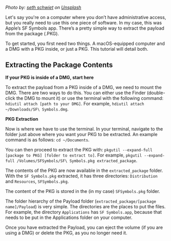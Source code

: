 *Photo by: [seth schwiet](https://unsplash.com/@schwiet?utm_source=hkamran&amp;utm_medium=referral) on [Unsplash](https://unsplash.com?utm_source=hkamran&amp;utm_medium=referral)*

Let's say you're on a computer where you don’t have administrative access, but you really need to use this one piece of software. In my case, this was Apple’s SF Symbols app. There’s a pretty simple way to extract the payload from the package (.PKG).

To get started, you first need two things. A macOS-equipped computer and a DMG with a PKG inside, or just a PKG. This tutorial will detail both.

## Extracting the Package Contents
**If your PKG is inside of a DMG, start here**

To extract the payload from a PKG inside of a DMG, we need to mount the DMG. There are two ways to do this. You can either use the Finder (double-click the DMG to mount it) or use the terminal with the following command: `hdiutil attach [path to your DMG]`. For example, `hdiutil attach ~/Downloads/SF\ Symbols.dmg`.

**PKG Extraction**

Now is where we have to use the terminal. In your terminal, navigate to the folder just above where you want your PKG to be extracted. An example command is as follows: `cd ~/Documents`.

You can then proceed to extract the PKG with: `pkgutil --expand-full [package to PKG] [folder to extract to]`. For example, `pkgutil --expand-full /Volumes/SFSymbols/SF\ Symbols.pkg extracted_package`.

The contents of the PKG are now available in the `extracted_package` folder. With the `SF Symbols.pkg` extracted, it has three directories: `Distribution` and `Resources`, `SFSymbols.pkg`.

The content of the PKG is stored in the (in my case) `SFSymbols.pkg` folder.

The folder hierarchy of the Payload folder (`extracted_package/[package name]/Payload`) is very simple. The directories are the places to put the files. For example, the directory `Applications` has `SF Symbols.app`, because that needs to be put in the Applications folder on your computer.

Once you have extracted the Payload, you can eject the volume (if you are using a DMG) or delete the PKG, as you no longer need it.